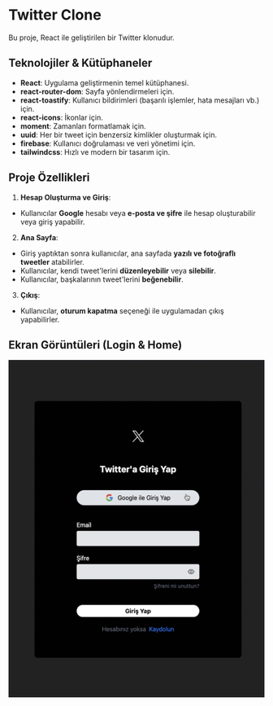 # Twitter Clone

Bu proje, React ile geliştirilen bir Twitter klonudur.

## Teknolojiler & Kütüphaneler

- **React**: Uygulama geliştirmenin temel kütüphanesi.
- **react-router-dom**: Sayfa yönlendirmeleri için.
- **react-toastify**: Kullanıcı bildirimleri (başarılı işlemler, hata mesajları vb.) için.
- **react-icons**: İkonlar için.
- **moment**: Zamanları formatlamak için.
- **uuid**: Her bir tweet için benzersiz kimlikler oluşturmak için.
- **firebase**: Kullanıcı doğrulaması ve veri yönetimi için.
- **tailwindcss**: Hızlı ve modern bir tasarım için.

## Proje Özellikleri

1. **Hesap Oluşturma ve Giriş**:

- Kullanıcılar **Google** hesabı veya **e-posta ve şifre** ile hesap oluşturabilir veya giriş yapabilir.

2. **Ana Sayfa**:

- Giriş yaptıktan sonra kullanıcılar, ana sayfada **yazılı ve fotoğraflı tweetler** atabilirler.
- Kullanıcılar, kendi tweet'lerini **düzenleyebilir** veya **silebilir**.
- Kullanıcılar, başkalarının tweet'lerini **beğenebilir**.

3. **Çıkış**:

- Kullanıcılar, **oturum kapatma** seçeneği ile uygulamadan çıkış yapabilirler.

## Ekran Görüntüleri (Login & Home)

![Login Page GIF](public/login.gif)
